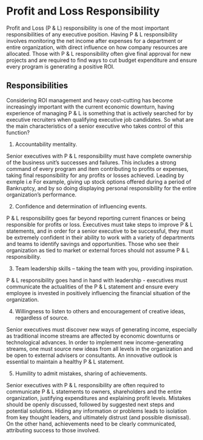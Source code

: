 # Profit and Loss Responsibility


Profit and Loss (P & L) responsibility is one of the most important responsibilities of any executive position. Having P & L responsibility involves monitoring the net income after expenses for a department or entire organization, with direct influence on how company resources are allocated. Those with P & L responsibility often give final approval for new projects and are required to find ways to cut budget expenditure and ensure every program is generating a positive ROI.

## Responsibilities

Considering ROI management and heavy cost-cutting has become increasingly important with the current economic downturn, having experience of managing P & L is something that is actively searched for by executive recruiters when qualifying executive job candidates. So what are the main characteristics of a senior executive who takes control of this function?

1. Accountability mentality.

Senior executives with P & L responsibility must have complete ownership of the business unit’s successes and failures. This includes a strong command of every program and item contributing to profits or expenses, taking final responsibility for any profits or losses achieved. Leading by exmple i.e For example, giving up stock options offered during a period of Bankruptcy, and by so doing displaying personal responsibility for the entire organization’s performance.

2. Confidence and determination of influencing events.

P & L responsibility goes far beyond reporting current finances or being responsible for profits or loss. Executives must take steps to improve P & L statements, and in order for a senior executive to be successful, they must be extremely confident in their ability to work with a variety of departments and teams to identify savings and opportunities. Those who see their organization as tied to market or external forces should not assume P & L responsibility.

3. Team leadership skills – taking the team with you, providing inspiration. 

P & L responsibility goes hand in hand with leadership - executives must communicate the actualities of the P & L statement and ensure every employee is invested in positively influencing the financial situation of the organization.

4. Willingness to listen to others and encouragement of creative ideas, regardless of source.

Senior executives must discover new ways of generating income, especially as traditional income streams are affected by economic downturns or technological advances. In order to implement new income-generating streams, one must source new ideas from all levels in the organization and be open to external advisers or consultants. An innovative outlook is essential to maintain a healthy P & L statement.

5. Humility to admit mistakes, sharing of achievements.

Senior executives with P & L responsibility are often required to communicate P & L statements to owners, shareholders and the entire organization, justifying expenditures and explaining profit levels. Mistakes should be openly discussed, followed by suggested next steps and potential solutions. Hiding any information or problems leads to isolation from key thought leaders, and ultimately distrust (and possible dismissal). On the other hand, achievements need to be clearly communicated, attributing success to those involved.

